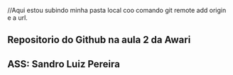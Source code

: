 //Aqui estou subindo minha pasta local coo comando git remote add origin e a url.
## Repositorio do Github  na aula 2 da Awari

## ASS: Sandro Luiz Pereira